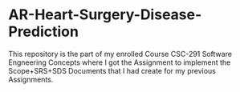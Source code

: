 # AR-Heart-Surgery-Disease-Prediction
This repository is the part of my enrolled Course CSC-291 Software Engneering Concepts where I got the Assignment to implement the Scope+SRS+SDS Documents that I had create for my previous Assignments.
